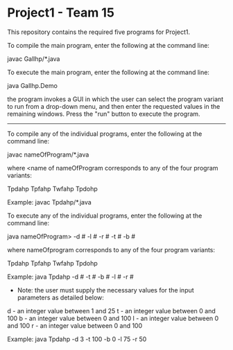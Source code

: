 Project1 - Team 15
==================

This repository contains the required five programs for Project1. 

To compile the main program, enter the following at the command line:

javac Gallhp/*.java

To execute the main program, enter the following at the command line:

java Gallhp.Demo

the program invokes a GUI in which the user can select the program variant
to run from a drop-down menu, and then enter the requested values in
the remaining windows.  Press the "run" button to execute the program.

* * * * * * * * * * * * * * * * * * * * * * * * * * *  * * * *

To compile any of the individual programs, enter the following at the 
command line:

javac nameOfProgram/*.java

where <name of nameOfProgram corresponds to any of the four program variants:

Tpdahp
Tpfahp
Twfahp
Tpdohp

Example:  javac Tpdahp/*.java


To execute any of the individual programs, enter the following at the
command line:

java nameOfProgram>  -d # -l # -r # -t # -b #

where nameOfprogram corresponds to any of the four program variants:

Tpdahp
Tpfahp
Twfahp
Tpdohp

Example: java Tpdahp -d # -t # -b # -l # -r #

* Note: the user must supply the necessary values for the input
parameters as detailed below:

d - an integer value between 1 and 25
t - an integer value between 0 and 100
b - an integer value between 0 and 100
l - an integer value between 0 and 100
r - an integer value between 0 and 100


Example:  java Tpdahp -d 3 -t 100 -b 0 -l 75 -r 50

